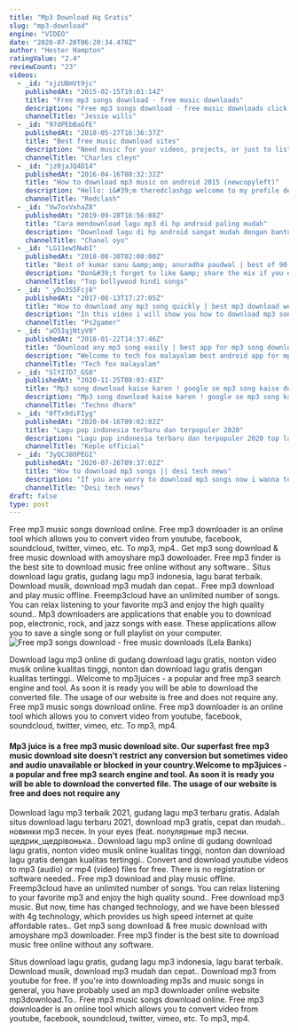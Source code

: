 ```yaml
---
title: "Mp3 Download Hq Gratis"
slug: "mp3-download"
engine: "VIDEO"
date: "2020-07-20T06:20:34.478Z"
author: "Hester Hampton"
ratingValue: "2.4"
reviewCount: "23"
videos:
  - _id: "xjzUBmVt9jc"
    publishedAt: "2015-02-15T19:01:14Z"
    title: "Free mp3 songs download - free music downloads"
    description: "Free mp3 songs download - free music downloads click this to get started now download free music! mp3 without registering. Mp3 download"
    channelTitle: "Jessie wills"
  - _id: "97dPEbBaGfE"
    publishedAt: "2018-05-27T16:36:37Z"
    title: "Best free music download sites"
    description: "Need music for your videos, projects, or just to listen to? here is a free 30 day trial on epidemic sound⬇️ hope"
    channelTitle: "Charles cleyn"
  - _id: "jz0jaJQ4D14"
    publishedAt: "2016-04-16T08:32:32Z"
    title: "How to download mp3 music on android 2015 (newcopyleft)"
    description: "Hello: i&#39;m theredclashgp welcome to my profile description read this! how to get download mp3 music on android. Simple and fastes don&#39;t updated this"
    channelTitle: "Redclash"
  - _id: "Vw7oxVxhaZ8"
    publishedAt: "2019-09-28T16:56:08Z"
    title: "Cara mendownload lagu mp3 di hp android paling mudah"
    description: "Download lagu di hp android sangat mudah dengan bantuan aplikasi sekali klik langsung tersimpan di penyimpanan file link download"
    channelTitle: "Chanel oyo"
  - _id: "LG11ew5NwbI"
    publishedAt: "2018-08-30T02:00:00Z"
    title: "Best of kumar sanu &amp;amp; anuradha paudwal | best of 90’s romantic songs &amp;amp; 90&amp;#39;s evergreen songs"
    description: "Don&#39;t forget to like &amp; share the mix if you enjoy it! ▭▭▭▭▭▭▭▭▭▭▭▭▭▭▭▭▭▭▭▭▭▭▭▭ ◢ follow top bollywood hindi songs ➤ youtube:"
    channelTitle: "Top bollywood hindi songs"
  - _id: "_yDo3S5Fcj8"
    publishedAt: "2017-08-13T17:27:05Z"
    title: "How to download any mp3 song quickly | best mp3 download website |"
    description: "In this video i will show you how to download mp3 song quickly from best mp3 download website. For all playstation 2 games cheats, hacks, tricks and"
    channelTitle: "Ps2gamer"
  - _id: "aO5IqjNtyV0"
    publishedAt: "2018-01-22T14:37:46Z"
    title: "Download any mp3 song easily | best app for mp3 song download"
    description: "Welcome to tech fox malayalam best android app for mp3 song download nb : വീഡിയോയിൽ പറഞ്ഞിരിക്കുന്നവ ഡൗൺലോഡ്"
    channelTitle: "Tech fox malayalam"
  - _id: "SlYI7D7_GS0"
    publishedAt: "2020-11-25T08:03:43Z"
    title: "Mp3 song download kaise karen ! google se mp3 song kaise download kare ! how to download mp3 song"
    description: "Mp3 song download kaise karen ! google se mp3 song kaise download kare ! how to download mp3 song . Techno dharm , welcome to my youtube channel."
    channelTitle: "Techno dharm"
  - _id: "0fTx9diFIyg"
    publishedAt: "2020-04-16T09:02:02Z"
    title: "Lagu pop indonesia terbaru dan terpopuler 2020"
    description: "Lagu pop indonesia terbaru dan terpopuler 2020 top lagu pop indonesia terbaru 2020 terbaik dan terpopuler tag: lagu pop terbaru 2020, lagu pop"
    channelTitle: "Keple official"
  - _id: "3yQC38OPEGI"
    publishedAt: "2020-07-26T09:37:02Z"
    title: "How to download mp3 songs || desi tech news"
    description: "If you are worry to download mp3 songs now i wanna tell you how to download free mp3 songs on android? mp3 download. You can download mp3 music"
    channelTitle: "Desi tech news"
draft: false
type: post
---
```


Free mp3 music songs download online. Free mp3 downloader is an online tool which allows you to convert video from youtube, facebook, soundcloud, twitter, vimeo, etc. To mp3, mp4.. Get mp3 song download &amp; free music download with amoyshare mp3 downloader. Free mp3 finder is the best site to download music free online without any software.. Situs download lagu gratis, gudang lagu mp3 indonesia, lagu barat terbaik. Download musik, download mp3 mudah dan cepat.. Free mp3 download and play music offline. Freemp3cloud have an unlimited number of songs. You can relax listening to your favorite mp3 and enjoy the high quality sound.. Mp3 downloaders are applications that enable you to download pop, electronic, rock, and jazz songs with ease. These applications allow you to save a single song or full playlist on your computer.
![Free mp3 songs download - free music downloads (Lela Banks)](https://i.ytimg.com/vi/xjzUBmVt9jc/hqdefault.jpg "Free mp3 songs download - free music downloads (Shawn Tate)")

Download lagu mp3 online di gudang download lagu gratis, nonton video musik online kualitas tinggi, nonton dan download lagu gratis dengan kualitas tertinggi.. Welcome to mp3juices - a popular and free mp3 search engine and tool. As soon it is ready you will be able to download the converted file. The usage of our website is free and does not require any. Free mp3 music songs download online. Free mp3 downloader is an online tool which allows you to convert video from youtube, facebook, soundcloud, twitter, vimeo, etc. To mp3, mp4.
<!--inArticleAds-->

<!--galleryOne-->

#### Mp3 juice is a free mp3 music download site. Our superfast free mp3 music download site doesn't restrict any conversion but sometimes video and audio unavailable or blocked in your country.Welcome to mp3juices - a popular and free mp3 search engine and tool. As soon it is ready you will be able to download the converted file. The usage of our website is free and does not require any
<!--inArticleAds-->

<!--galleryTwo-->

Download lagu mp3 terbaik 2021, gudang lagu mp3 terbaru gratis. Adalah situs download lagu terbaru 2021, download mp3 gratis, cepat dan mudah.. новинки mp3 песен. In your eyes (feat. популярные mp3 песни. щедрик_щедрівонька.. Download lagu mp3 online di gudang download lagu gratis, nonton video musik online kualitas tinggi, nonton dan download lagu gratis dengan kualitas tertinggi.. Convert and download youtube videos to mp3 (audio) or mp4 (video) files for free. There is no registration or software needed.. Free mp3 download and play music offline. Freemp3cloud have an unlimited number of songs. You can relax listening to your favorite mp3 and enjoy the high quality sound.. Free download mp3 music. But now, time has changed technology, and we have been blessed with 4g technology, which provides us high speed internet at quite affordable rates.. Get mp3 song download &amp; free music download with amoyshare mp3 downloader. Free mp3 finder is the best site to download music free online without any software.
<!--galleryThree-->

Situs download lagu gratis, gudang lagu mp3 indonesia, lagu barat terbaik. Download musik, download mp3 mudah dan cepat.. Download mp3 from youtube for free. If you&#39;re into downloading mp3s and music songs in general, you have probably used an mp3 downloader online website mp3download.To.. Free mp3 music songs download online. Free mp3 downloader is an online tool which allows you to convert video from youtube, facebook, soundcloud, twitter, vimeo, etc. To mp3, mp4.